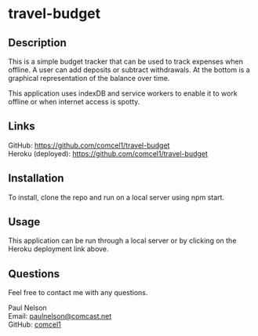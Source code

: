 # travel-budget

## Description

This is a simple budget tracker that can be used to track expenses when offline. A user can add deposits or subtract withdrawals. At the bottom is a graphical representation of the balance over time.

This application uses indexDB and service workers to enable it to work offline or when internet access is spotty.

## Links

GitHub: https://github.com/comcel1/travel-budget </br>
Heroku (deployed): https://github.com/comcel1/travel-budget </br>

## Installation

To install, clone the repo and run on a local server using npm start.

## Usage

This application can be run through a local server or by clicking on the Heroku deployment link above.

## Questions

Feel free to contact me with any questions.

Paul Nelson</br>
Email: paulnelson@comcast.net </br>
GitHub: [comcel1](https://github.com/comcel1/)
